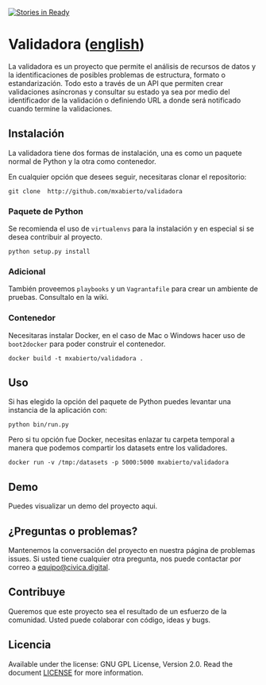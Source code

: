 [![Stories in Ready](https://badge.waffle.io/mxabierto/validadora.png?label=ready&title=Ready)](https://waffle.io/mxabierto/validadora)
# Validadora ([english](/README.md))

La validadora es un proyecto que permite el análisis de recursos de datos y la identificaciones de posibles problemas de estructura, formato o estandarización.
Todo esto a través de un API que permiten crear validaciones asíncronas y consultar su estado ya sea por medio del identificador de la validación o definiendo URL a donde será notificado cuando termine la validaciones.


## Instalación

La validadora tiene dos formas de instalación, una es como un paquete normal de Python y la otra como contenedor.

En cualquier opción que desees seguir, necesitaras clonar el repositorio:

```console
git clone  http://github.com/mxabierto/validadora
```

### Paquete de Python

Se recomienda el uso de `virtualenvs` para la instalación y en especial si se desea contribuir al proyecto.

```console
python setup.py install
```

### Adicional

 También proveemos `playbooks` y un `Vagrantafile` para crear un ambiente de pruebas.
 Consultalo en la wiki.

### Contenedor

Necesitaras instalar Docker, en el caso de Mac o Windows hacer uso de `boot2docker` para poder construir el contenedor.

```console
docker build -t mxabierto/validadora .
```

## Uso

Si has elegido la opción del paquete de Python puedes levantar una instancia de la aplicación con:

```console
python bin/run.py
```

Pero si tu opción fue Docker, necesitas enlazar tu carpeta temporal a manera que podemos compartir los datasets entre los validadores.

```console
docker run -v /tmp:/datasets -p 5000:5000 mxabierto/validadora
```

## Demo

Puedes visualizar un demo del proyecto aqui.

## ¿Preguntas o problemas?

Mantenemos la conversación del proyecto en nuestra página de problemas issues. Si usted tiene cualquier otra pregunta, nos puede contactar por correo a equipo@civica.digital.

## Contribuye

Queremos que este proyecto sea el resultado de un esfuerzo de la comunidad. Usted puede colaborar con código, ideas y bugs.

## Licencia

Available under the license: GNU GPL License, Version 2.0. Read the document [LICENSE](./LICENSE) for more information.
